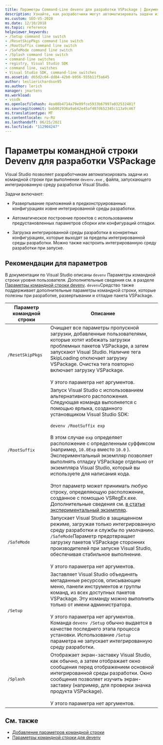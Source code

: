 ```yaml
---
title: Параметры Command-Line devenv для разработки VSPackage | Документация Майкрософт
description: Узнайте, как разработчики могут автоматизировать задачи из командной строки при выполнении devenv.exe, файла, запускающего интегрированную среду разработки Visual Studio.
ms.custom: SEO-VS-2020
ms.date: 12/10/2018
ms.topic: reference
helpviewer_keywords:
- /Setup command line switch
- /ResetSkipPkgs command line switch
- /RootSuffix command line switch
- /SafeMode command line switch
- /Splash command line switch
- command-line switches
- registry, Visual Studio SDK
- command line, switches
- Visual Studio SDK, command-line switches
ms.assetid: d65d2c04-dd84-42b0-b956-555b11f5a645
author: leslierichardson95
ms.author: lerich
manager: jmartens
ms.workload:
- vssdk
ms.openlocfilehash: 4ea08b4714a79e09fce5933b67997a032532481f
ms.sourcegitcommit: bab002936a9a642e45af407d652345c113a9c467
ms.translationtype: MT
ms.contentlocale: ru-RU
ms.lasthandoff: 06/25/2021
ms.locfileid: "112904247"
---
```

# <a name="devenv-command-line-switches-for-vspackage-development"></a>Параметры командной строки Devenv для разработки VSPackage

Visual Studio позволяет разработчикам автоматизировать задачи из командной строки при выполнении `devenv.exe` , файла, запускающего интегрированную среду разработки Visual Studio.

 Задачи включают:

- Развертывание приложений в предконструированных конфигурациях извне интегрированной среды разработки.

- Автоматическое построение проектов с использованием предустановленных параметров сборки или конфигураций отладки.

- Загрузка интегрированной среды разработки в конкретных конфигурациях, которые выходят за пределы интегрированной среды разработки. Можно также настроить интегрированную среду разработки при запуске.

## <a name="guidelines-for-switches"></a>Рекомендации для параметров

В документации по Visual Studio описаны `devenv` Параметры командной строки уровня пользователя. Дополнительные сведения см. в разделе [Параметры командной строки devenv](../ide/reference/devenv-command-line-switches.md). `devenv`Средство также поддерживает дополнительные параметры командной строки, которые полезны при разработке, развертывании и отладке пакета VSPackage.

| Параметр командной строки | Описание |
|---------------------| - |
| `/ResetSkipPkgs` | Очищает все параметры пропускной загрузки, добавленные пользователями, которые хотят избежать загрузки проблемных пакетов VSPackage, а затем запускают Visual Studio. Наличие тега SkipLoading отключает загрузку VSPackage. Очистка тега повторно включает загрузку VSPackage.<br /><br /> У этого параметра нет аргументов. |
| `/RootSuffix` | Запуск Visual Studio с использованием альтернативного расположения. Следующая команда выполняется с помощью ярлыка, созданного установщиком Visual Studio SDK:<br /><br /> `devenv /RootSuffix exp`<br /><br /> В этом случае `exp` определяет расположение с определенным суффиксом (например, `10.0Exp` вместо `10.0` ). Экспериментальный экземпляр позволяет выполнять отладку VSPackage отдельно от экземпляра Visual Studio, который вы используете для написания кода.<br /><br /> Этот параметр может принимать любую строку, определяющую расположение, созданное с помощью VSRegEx.exe. Дополнительные сведения см. [в статье экспериментальный экземпляр](../extensibility/the-experimental-instance.md). |
| `/SafeMode` | Запускает Visual Studio в защищенном режиме, загружая только интегрированную среду разработки и службы по умолчанию. `/SafeMode`Параметр предотвращает загрузку пакетов VSPackage сторонних производителей при запуске Visual Studio, обеспечивая стабильное выполнение.<br /><br /> У этого параметра нет аргументов. |
| `/Setup` | Заставляет Visual Studio объединять метаданные ресурсов, описывающие меню, панели инструментов и группы команд, из всех доступных пакетов VSPackage. Эту команду можно выполнить только от имени администратора. <br /><br /> У этого параметра нет аргументов. Команда `devenv /Setup` обычно выдается в качестве последнего этапа процесса установки. Использование `/Setup` параметра не запускает интегрированную среду разработки.|
| `/Splash` | Отображает экран-заставку Visual Studio, как обычно, а затем отображает окно сообщения перед отображением основной интегрированной среды разработки. Окно сообщения позволяет изучить экран-заставку (например, для проверки значка продукта VSPackage).<br /><br /> У этого параметра нет аргументов. |

## <a name="see-also"></a>См. также

- [Добавление параметров командной строки](../extensibility/adding-command-line-switches.md)
- [Параметры командной строки для devenv](../ide/reference/devenv-command-line-switches.md)
